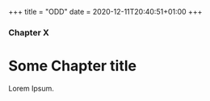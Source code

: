 +++
title = "ODD"
date = 2020-12-11T20:40:51+01:00
+++

### Chapter X

# Some Chapter title

Lorem Ipsum.